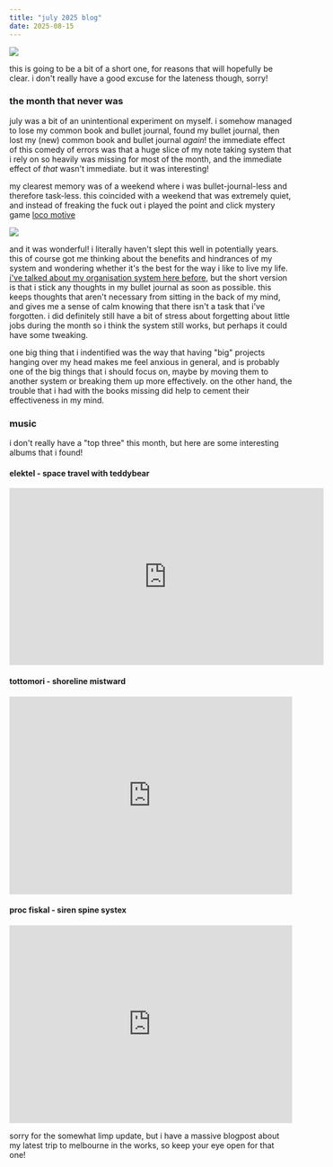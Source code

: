 ```yaml
---
title: "july 2025 blog"
date: 2025-08-15
---
```


![](/_assets/img/2025_08_13/great.jpg)

this is going to be a bit of a short one, for reasons that will hopefully be clear. i don't really have a good excuse for the lateness though, sorry!

### the month that never was

july was a bit of an unintentional experiment on myself. i somehow managed to lose my common book and bullet journal, found my bullet journal, then lost my (new) common book and bullet journal _again_! the immediate effect of this comedy of errors was that a huge slice of my note taking system that i rely on so heavily was missing for most of the month, and the immediate effect of _that_ wasn't immediate. but it was interesting!

my clearest memory was of a weekend where i was bullet-journal-less and therefore task-less. this coincided with a weekend that was extremely quiet, and instead of freaking the fuck out i played the point and click mystery game [loco motive](https://store.steampowered.com/app/1709880/Loco_Motive/)

![](/_assets/img/2025_08_13/locomotive.webp)

and it was wonderful! i literally haven't slept this well in potentially years. this of course got me thinking about the benefits and hindrances of my system and wondering whether it's the best for the way i like to live my life. [i've talked about my organisation system here before](/blog/on_organisation), but the short version is that i stick any thoughts in my bullet journal as soon as possible. this keeps thoughts that aren't necessary from sitting in the back of my mind, and gives me a sense of calm knowing that there isn't a task that i've forgotten. i did definitely still have a bit of stress about forgetting about little jobs during the month so i think the system still works, but perhaps it could have some tweaking.

one big thing that i indentified was the way that having "big" projects hanging over my head makes me feel anxious in general, and is probably one of the big things that i should focus on, maybe by moving them to another system or breaking them up more effectively. on the other hand, the trouble that i had with the books missing did help to cement their effectiveness in my mind.

### music

i don't really have a "top three" this month, but here are some interesting albums that i found!

#### elektel - space travel with teddybear

<iframe rss-image="/_assets/img/2025_08_13/spacetravel.jpg" rss-link="https://www.youtube.com/watch?v=CD2laMAbRG0" rss-linkname="space travel with teddybear by elektel" width="560" height="315" src="https://www.youtube-nocookie.com/embed/CD2laMAbRG0?si=yNgRXACqpctqQj6X" title="YouTube video player" frameborder="0" allow="accelerometer; autoplay; clipboard-write; encrypted-media; gyroscope; picture-in-picture; web-share" referrerpolicy="strict-origin-when-cross-origin" allowfullscreen></iframe>

#### tottomori - shoreline mistward

<iframe rss-image="/_assets/img/2025_08_13/tottomori.jpg" rss-link="https://tottomori.bandcamp.com/album/shoreline-mistward" rss-linkname="shoreline mistward by tottomori" style="border: 0; width: 100%; height: 352px;" src="https://bandcamp.com/EmbeddedPlayer/album=2544421798/size=large/bgcol=ffffff/linkcol=0687f5/artwork=small/transparent=true/" seamless><a href="https://tottomori.bandcamp.com/album/shoreline-mistward">Shoreline Mistward by tottomori</a></iframe>

#### proc fiskal - siren spine systex

<iframe rss-image="/_assets/img/2025_08_13/sirenspinesysex.jpg" rss-link="https://procfiskal.bandcamp.com/album/siren-spine-sysex" rss-linkname="siren spine sysex by proc fiskal" style="border: 0; width: 100%; height: 352px;" src="https://bandcamp.com/EmbeddedPlayer/album=367360664/size=large/bgcol=ffffff/linkcol=0687f5/artwork=small/transparent=true/" seamless><a href="https://procfiskal.bandcamp.com/album/siren-spine-sysex">Siren Spine Sysex by Proc Fiskal</a></iframe>

sorry for the somewhat limp update, but i have a massive blogpost about my latest trip to melbourne in the works, so keep your eye open for that one!
